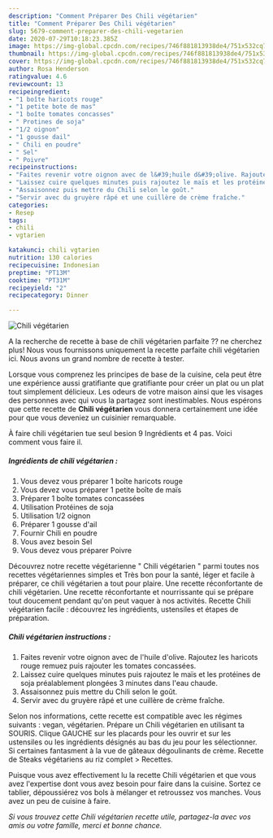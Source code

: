 ```yaml
---
description: "Comment Préparer Des Chili végétarien"
title: "Comment Préparer Des Chili végétarien"
slug: 5679-comment-preparer-des-chili-vegetarien
date: 2020-07-29T10:18:23.385Z
image: https://img-global.cpcdn.com/recipes/746f881813938de4/751x532cq70/chili-vegetarien-photo-principale-de-la-recette.jpg
thumbnail: https://img-global.cpcdn.com/recipes/746f881813938de4/751x532cq70/chili-vegetarien-photo-principale-de-la-recette.jpg
cover: https://img-global.cpcdn.com/recipes/746f881813938de4/751x532cq70/chili-vegetarien-photo-principale-de-la-recette.jpg
author: Rosa Henderson
ratingvalue: 4.6
reviewcount: 13
recipeingredient:
- "1 boîte haricots rouge"
- "1 petite bote de mas"
- "1 boîte tomates concasses"
- " Protines de soja"
- "1/2 oignon"
- "1 gousse dail"
- " Chili en poudre"
- " Sel"
- " Poivre"
recipeinstructions:
- "Faites revenir votre oignon avec de l&#39;huile d&#39;olive. Rajoutez les haricots rouge remuez puis rajouter les tomates concassées."
- "Laissez cuire quelques minutes puis rajoutez le maïs et les protéines de soja préalablement plongées 3 minutes dans l&#39;eau chaude."
- "Assaisonnez puis mettre du Chili selon le goût."
- "Servir avec du gruyère râpé et une cuillère de crème fraîche."
categories:
- Resep
tags:
- chili
- vgtarien

katakunci: chili vgtarien 
nutrition: 130 calories
recipecuisine: Indonesian
preptime: "PT13M"
cooktime: "PT31M"
recipeyield: "2"
recipecategory: Dinner

---
```



![Chili végétarien](https://img-global.cpcdn.com/recipes/746f881813938de4/751x532cq70/chili-vegetarien-photo-principale-de-la-recette.jpg)

A la recherche de recette à base de chili végétarien parfaite ?? ne cherchez plus! Nous vous fournissons uniquement la recette parfaite chili végétarien ici. Nous avons un grand nombre de recette à tester.

Lorsque vous comprenez les principes de base de la cuisine, cela peut être une expérience aussi gratifiante que gratifiante pour créer un plat ou un plat tout simplement délicieux. Les odeurs de votre maison ainsi que les visages des personnes avec qui vous la partagez sont inestimables. Nous espérons que cette recette de <strong> Chili végétarien </strong> vous donnera certainement une idée pour que vous deveniez un cuisinier remarquable.

<!--inarticleads1-->

À faire chili végétarien tue seul besion 9 Ingrédients et 4 pas. Voici comment vous faire il.

##### Ingrédients de chili végétarien :

1. Vous devez vous préparer 1 boîte haricots rouge
1. Vous devez vous préparer 1 petite boîte de maïs
1. Préparer 1 boîte tomates concassées
1. Utilisation  Protéines de soja
1. Utilisation 1/2 oignon
1. Préparer 1 gousse d&#39;ail
1. Fournir  Chili en poudre
1. Vous avez besoin  Sel
1. Vous devez vous préparer  Poivre


Découvrez notre recette végétarienne &#34; Chili végétarien &#34; parmi toutes nos recettes végétariennes simples et Très bon pour la santé, léger et facile à préparer, ce chili végétarien a tout pour plaire. Une recette réconfortante de chili végétarien. Une recette réconfortante et nourrissante qui se prépare tout doucement pendant qu&#39;on peut vaquer à nos activités. Recette Chili végétarien facile : découvrez les ingrédients, ustensiles et étapes de préparation. 

<!--inarticleads2-->

##### Chili végétarien instructions :

1. Faites revenir votre oignon avec de l&#39;huile d&#39;olive. Rajoutez les haricots rouge remuez puis rajouter les tomates concassées.
1. Laissez cuire quelques minutes puis rajoutez le maïs et les protéines de soja préalablement plongées 3 minutes dans l&#39;eau chaude.
1. Assaisonnez puis mettre du Chili selon le goût.
1. Servir avec du gruyère râpé et une cuillère de crème fraîche.


Selon nos informations, cette recette est compatible avec les régimes suivants : vegan, végétarien. Prépare un Chili végétarien en utilisant ta SOURIS. Clique GAUCHE sur les placards pour les ouvrir et sur les ustensiles ou les ingrédients désignés au bas du jeu pour les sélectionner. Si certaines fantasment à la vue de gâteaux dégoulinants de crème. Recette de Steaks végétariens au riz complet &gt; Recettes. 

<!--inarticleads1-->

<p>
Puisque vous avez effectivement lu la recette Chili végétarien et que vous avez l'expertise dont vous avez besoin pour faire dans la cuisine. Sortez ce tablier, dépoussiérez vos bols à mélanger et retroussez vos manches. Vous avez un peu de cuisine à faire.
</p>

<p>
<i>Si vous trouvez cette Chili végétarien recette utile, partagez-la avec vos amis ou votre famille, merci et bonne chance.</i>
</p>
